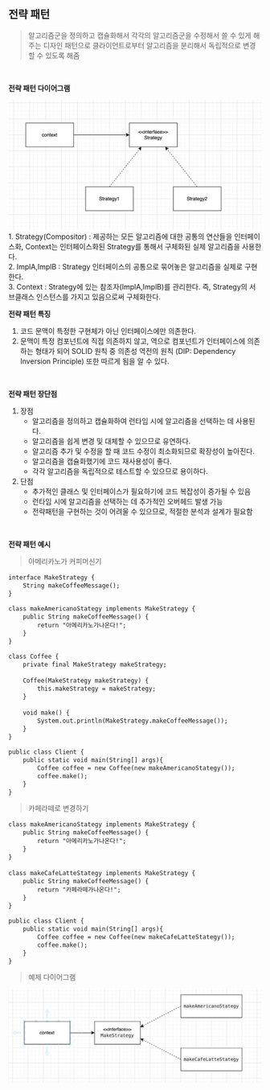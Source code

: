 **전략 패턴**
----

>알고리즘군을 정의하고 캡슐화해서 각각의 알고리즘군을 수정해서 쓸 수 있게 해주는 디자인 패턴으로 클라이언트로부터 알고리즘을 분리해서 독립적으로 변경할 수 있도록 해줌

<br>

**전략 패턴 다이어그램**

<img src= "./StrategyPattern.png">

<br>
1. Strategy(Compositor) : 제공하는 모든 알고리즘에 대한 공통의 연산들을 인터페이스화, Context는 인터페이스화된 Strategy를 통해서 구체화된 실제 알고리즘을 사용한다.<br>
2. ImplA,ImplB : Strategy 인터페이스의 공통으로 묶어놓은 알고리즘을 실제로 구현한다.<br>
3. Context : Strategy에 있는 참조자(ImplA,ImplB)를 관리한다. 즉, Strategy의 서브클래스 인스턴스를 가지고 있음으로써 구체화한다.

<br>

**전략 패턴 특징**
<br>

1. 코드 문맥이 특정한 구현체가 아닌 인터페이스에만 의존한다.
2. 문맥이 특정 컴포넌트에 직접 의존하지 않고, 역으로 컴포넌트가 인터페이스에 의존하는 형태가 되어 SOLID 원칙 중 의존성 역전의 원칙 (DIP: Dependency Inversion Principle) 또한 따르게 됨을 알 수 있다.

<br>

**전략 패턴 장단점**
1. 장점 
   * 알고리즘을 정의하고 캡슐화하여 런타임 시에 알고리즘을 선택하는 데 사용된다.
   * 알고리즘을 쉽게 변경 및 대체할 수 있으므로 유연하다.
   * 알고리즘 추가 및 수정을 할 때 코드 수정이 최소화되므로 확장성이 높아진다.
   * 알고리즘을 캡슐화했기에 코드 재사용성이 좋다.
   * 각각 알고리즘을 독립적으로 테스트할 수 있으므로 용이하다.
2. 단점
   * 추가적인 클래스 및 인터페이스가 필요하기에 코드 복잡성이 증가될 수 있음
   * 런타임 시에 알고리즘을 선택하는 데 추가적인 오버헤드 발생 가능
   * 전략패턴을 구현하는 것이 어려울 수 있으므로, 적절한 분석과 설계가 필요함

<br>

**전략 패턴 예시**
> 아메리카노가 커피머신기

```
interface MakeStrategy {
    String makeCoffeeMessage();
}
```
```
class makeAmericanoStategy implements MakeStrategy {
    public String makeCoffeeMessage() {
        return "아메리카노가나온다!";
    }
}

```

```
class Coffee {
    private final MakeStrategy makeStrategy;

    Coffee(MakeStrategy makeStrategy) {
        this.makeStrategy = makeStrategy;
    }

    void make() {
        System.out.println(MakeStrategy.makeCoffeeMessage());
    }
}
```

```
public class Client {
    public static void main(String[] args){
        Coffee coffee = new Coffee(new makeAmericanoStategy());
        coffee.make();
    }
}
```


> 카페라떼로 변경하기

```
class makeAmericanoStategy implements MakeStrategy {
    public String makeCoffeeMessage() {
        return "아메리카노가나온다!";
    }
}

class makeCafeLatteStategy implements MakeStrategy {
    public String makeCoffeeMessage() {
        return "카페라떼가나온다!";
    }
}

```

```
public class Client {
    public static void main(String[] args){
        Coffee coffee = new Coffee(new makeCafeLatteStategy());
        coffee.make();
    }
}
```

> 예제 다이어그램

<img src = "coffeeStrategy.png">

